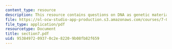 ```yaml
---
content_type: resource
description: This resource contains questions on DNA as genetic material and DNA replication.
file: https://ol-ocw-studio-app-production.s3.amazonaws.com/courses/7-014-introductory-biology-spring-2005/9538497209370c2e82209b08fb82f659_section7.pdf
file_type: application/pdf
resourcetype: Document
title: section7.pdf
uid: 95384972-0937-0c2e-8220-9b08fb82f659
---
```

